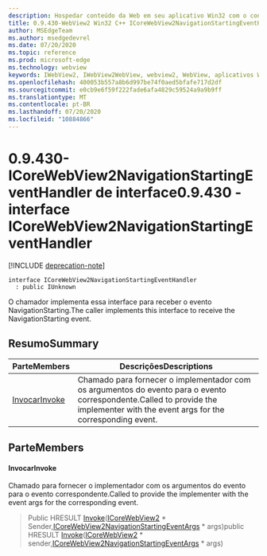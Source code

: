 ```yaml
---
description: Hospedar conteúdo da Web em seu aplicativo Win32 com o controle WebView2 do Microsoft Edge
title: 0.9.430-WebView2 Win32 C++ ICoreWebView2NavigationStartingEventHandler
author: MSEdgeTeam
ms.author: msedgedevrel
ms.date: 07/20/2020
ms.topic: reference
ms.prod: microsoft-edge
ms.technology: webview
keywords: IWebView2, IWebView2WebView, webview2, WebView, aplicativos Win32, Win32, Edge, ICoreWebView2, ICoreWebView2Host, controle do navegador, HTML Edge
ms.openlocfilehash: 400053b557a8b6d997be74f0aed5bfafe717d2df
ms.sourcegitcommit: e0cb9e6f59f222fade6afa4829c59524a9a9b9ff
ms.translationtype: MT
ms.contentlocale: pt-BR
ms.lasthandoff: 07/20/2020
ms.locfileid: "10884866"
---
```

# <span data-ttu-id="16f15-104">0.9.430-ICoreWebView2NavigationStartingEventHandler de interface</span><span class="sxs-lookup"><span data-stu-id="16f15-104">0.9.430 - interface ICoreWebView2NavigationStartingEventHandler</span></span> 

[!INCLUDE [deprecation-note](../../includes/deprecation-note.md)]

```
interface ICoreWebView2NavigationStartingEventHandler
  : public IUnknown
```

<span data-ttu-id="16f15-105">O chamador implementa essa interface para receber o evento NavigationStarting.</span><span class="sxs-lookup"><span data-stu-id="16f15-105">The caller implements this interface to receive the NavigationStarting event.</span></span>

## <span data-ttu-id="16f15-106">Resumo</span><span class="sxs-lookup"><span data-stu-id="16f15-106">Summary</span></span>

 <span data-ttu-id="16f15-107">Parte</span><span class="sxs-lookup"><span data-stu-id="16f15-107">Members</span></span>                        | <span data-ttu-id="16f15-108">Descrições</span><span class="sxs-lookup"><span data-stu-id="16f15-108">Descriptions</span></span>
--------------------------------|---------------------------------------------
[<span data-ttu-id="16f15-109">Invocar</span><span class="sxs-lookup"><span data-stu-id="16f15-109">Invoke</span></span>](#invoke) | <span data-ttu-id="16f15-110">Chamado para fornecer o implementador com os argumentos do evento para o evento correspondente.</span><span class="sxs-lookup"><span data-stu-id="16f15-110">Called to provide the implementer with the event args for the corresponding event.</span></span>

## <span data-ttu-id="16f15-111">Parte</span><span class="sxs-lookup"><span data-stu-id="16f15-111">Members</span></span>

#### <span data-ttu-id="16f15-112">Invocar</span><span class="sxs-lookup"><span data-stu-id="16f15-112">Invoke</span></span> 

<span data-ttu-id="16f15-113">Chamado para fornecer o implementador com os argumentos do evento para o evento correspondente.</span><span class="sxs-lookup"><span data-stu-id="16f15-113">Called to provide the implementer with the event args for the corresponding event.</span></span>

> <span data-ttu-id="16f15-114">Public HRESULT [Invoke](#invoke)([ICoreWebView2](ICoreWebView2.md) \* Sender,[ICoreWebView2NavigationStartingEventArgs](ICoreWebView2NavigationStartingEventArgs.md) \* args)</span><span class="sxs-lookup"><span data-stu-id="16f15-114">public HRESULT [Invoke](#invoke)([ICoreWebView2](ICoreWebView2.md) \* sender,[ICoreWebView2NavigationStartingEventArgs](ICoreWebView2NavigationStartingEventArgs.md) \* args)</span></span>

